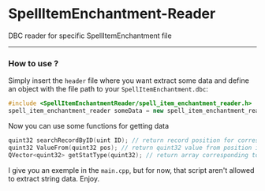 # SpellItemEnchantment-Reader
 DBC reader for specific SpellItemEnchantment file
 
 ***
 
 ### How to use ?

Simply insert the `header` file where you want extract some data and define an object with the file path to your `SpellItemEnchantment.dbc`:

```cpp
#include <SpellItemEnchantmentReader/spell_item_enchantment_reader.h>
spell_item_enchantment_reader someData = new spell_item_enchantment_reader(":/binary/dbc/enUS/SpellItemEnchantment.dbc");
```

Now you can use some functions for getting data

```cpp
quint32 searchRecordByID(uint ID); // return record position for corresponding parameters ID ( Unique ID fields 0 )
quint32 ValueFrom(quint32 pos); // return quint32 value from position in file ( 4 bytes )
QVector<quint32> getStatType(quint32); // return array corresponding to fiels (11,12,13)
```

I give you an exemple in the `main.cpp`, but for now, that script aren't allowed to extract string data.
Enjoy.
